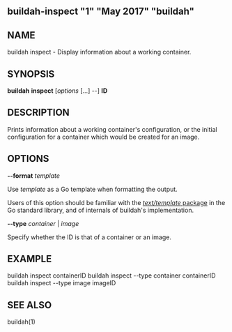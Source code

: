 ## buildah-inspect "1" "May 2017" "buildah"

## NAME
buildah inspect - Display information about a working container.

## SYNOPSIS
**buildah** **inspect** [*options* [...] --] **ID**

## DESCRIPTION
Prints information about a working container's configuration, or the initial
configuration for a container which would be created for an image.

## OPTIONS

**--format** *template*

Use *template* as a Go template when formatting the output.

Users of this option should be familiar with the [*text/template*
package](https://golang.org/pkg/text/template/) in the Go standard library, and
of internals of buildah's implementation.

**--type** *container* | *image*

Specify whether the ID is that of a container or an image.

## EXAMPLE

buildah inspect containerID
buildah inspect --type container containerID
buildah inspect --type image imageID

## SEE ALSO
buildah(1)
